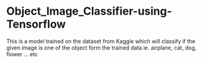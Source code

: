 # Object_Image_Classifier-using-Tensorflow
This is a model trained on the dataset from Kaggle which will classify if the given image is one of the object form the trained data ie.  airplane, cat, dog, flower ... etc
